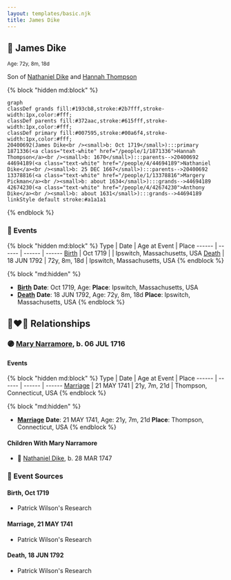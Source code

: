 ```yaml
---
layout: templates/basic.njk
title: James Dike
---
```

## 🔵 James Dike
<small>Age: 72y, 8m, 18d</small>

Son of [Nathaniel Dike](/people/4/44694189) and [Hannah Thompson](/people/1/1871336)

{% block "hidden md:block" %}
```mermaid
graph
classDef grands fill:#193cb8,stroke:#2b7fff,stroke-width:1px,color:#fff;
classDef parents fill:#372aac,stroke:#615fff,stroke-width:1px,color:#fff;
classDef primary fill:#007595,stroke:#00a6f4,stroke-width:1px,color:#fff;
20400692(James Dike<br /><small>b: Oct 1719</small>):::primary
1871336(<a class="text-white" href="/people/1/1871336">Hannah Thompson</a><br /><small>b: 1670</small>):::parents-->20400692
44694189(<a class="text-white" href="/people/4/44694189">Nathaniel Dike</a><br /><small>b: 25 DEC 1667</small>):::parents-->20400692
13378816(<a class="text-white" href="/people/1/13378816">Margery Pickman</a><br /><small>b: about 1634</small>):::grands-->44694189
42674230(<a class="text-white" href="/people/4/42674230">Anthony Dike</a><br /><small>b: about 1631</small>):::grands-->44694189
linkStyle default stroke:#a1a1a1
```
{% endblock %}

### 📆 Events

{% block "hidden md:block" %}
Type | Date | Age at Event | Place
------ | ------ | ------ | ------
[Birth](#event-event-2) | Oct 1719 |  | Ipswitch, Massachusetts, USA
[Death](#event-event-3) | 18 JUN 1792 | 72y, 8m, 18d | Ipswitch, Massachusetts, USA
{% endblock %}

{% block "md:hidden" %}
- **[Birth](#event-event-2)**
**Date**: Oct 1719, Age:
**Place**: Ipswitch, Massachusetts, USA
- **[Death](#event-event-3)**
**Date**: 18 JUN 1792, Age: 72y, 8m, 18d
**Place**: Ipswitch, Massachusetts, USA
{% endblock %}

## 👩‍❤️‍👨 Relationships

### 🟣 [Mary Narramore](/people/3/34713515), b. 06 JUL 1716

#### Events

{% block "hidden md:block" %}
Type | Date | Age at Event | Place
------ | ------ | ------ | ------
[Marriage](#event-family-0-event-0) | 21 MAY 1741 | 21y, 7m, 21d | Thompson, Connecticut, USA
{% endblock %}

{% block "md:hidden" %}
- **[Marriage](#event-family-0-event-0)**
**Date**: 21 MAY 1741, Age: 21y, 7m, 21d
**Place**: Thompson, Connecticut, USA
{% endblock %}

#### Children With Mary Narramore
* 🔵 [Nathaniel Dike](/people/3/36914917), b. 28 MAR 1747
### 📰 Event Sources

#### <a id="event-event-2"></a> Birth, Oct 1719
* Patrick Wilson's Research

#### <a id="event-family-0-event-0"></a> Marriage, 21 MAY 1741
* Patrick Wilson's Research
#### <a id="event-event-3"></a> Death, 18 JUN 1792
* Patrick Wilson's Research
